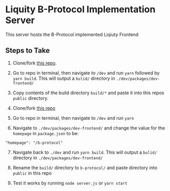 # Liquity B-Protocol Implementation Server

This server hosts the B-Protocol implemented Liqiuty Frontend

## Steps to Take

1. Clone/fork [this repo](https://github.com/AngelDao/Liquity-b-protocol-Frontend).

2. Go to repo in terminal, then navigate to `/dev` and run `yarn` followed by `yarn build`. This will output a `bulid/` directory in `./dev/packages/dev-frontend/`

3. Copy contents of the build directory `build/*` and paste it into this repos `public` directory.

4. Clone/fork [this repo](https://github.com/backstop-protocol/dev)

5. Go to repo in terminal, then navigate to `/dev` and run `yarn`

6. Navigate to `./dev/packages/dev-frontend/` and change the value for the `homepage` in `package.json` to be:

```
"homepage": "/b-protocol"
```

7. Navigate back to `./dev` and run `yarn build`. This will output a `bulid/` directory in `./dev/packages/dev-frontend/`

8. Rename the `build/` directory to `b-protocol/` and paste directory into `public` in this repo

9. Test it works by running `node server.js` or `yarn start`
